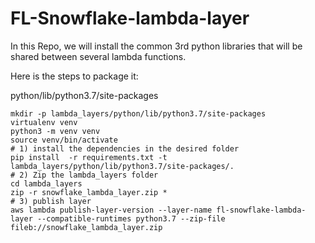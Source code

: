 # FL-Snowflake-lambda-layer

In this Repo, we will install the common 3rd python libraries that will be shared between several lambda functions.

Here is the steps to package it:

python/lib/python3.7/site-packages

```shell script
mkdir -p lambda_layers/python/lib/python3.7/site-packages
virtualenv venv
python3 -m venv venv
source venv/bin/activate
# 1) install the dependencies in the desired folder
pip install  -r requirements.txt -t lambda_layers/python/lib/python3.7/site-packages/.
# 2) Zip the lambda_layers folder
cd lambda_layers
zip -r snowflake_lambda_layer.zip *
# 3) publish layer
aws lambda publish-layer-version --layer-name fl-snowflake-lambda-layer --compatible-runtimes python3.7 --zip-file fileb://snowflake_lambda_layer.zip
```